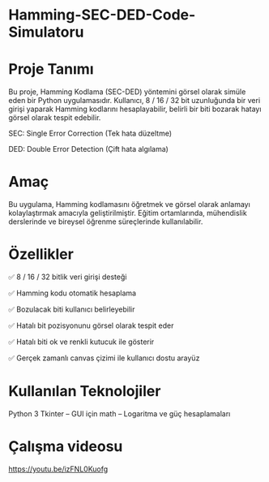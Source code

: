 # Hamming-SEC-DED-Code-Simulatoru
# Proje Tanımı
Bu proje, Hamming Kodlama (SEC-DED) yöntemini görsel olarak simüle eden bir Python uygulamasıdır. Kullanıcı, 8 / 16 / 32 bit uzunluğunda bir veri girişi yaparak Hamming kodlarını hesaplayabilir, belirli bir biti bozarak hatayı görsel olarak tespit edebilir.

SEC: Single Error Correction (Tek hata düzeltme)

DED: Double Error Detection (Çift hata algılama)

# Amaç
Bu uygulama, Hamming kodlamasını öğretmek ve görsel olarak anlamayı kolaylaştırmak amacıyla geliştirilmiştir. Eğitim ortamlarında, mühendislik derslerinde ve bireysel öğrenme süreçlerinde kullanılabilir.

# Özellikler
✅ 8 / 16 / 32 bitlik veri girişi desteği

✅ Hamming kodu otomatik hesaplama

✅ Bozulacak biti kullanıcı belirleyebilir

✅ Hatalı bit pozisyonunu görsel olarak tespit eder

✅ Hatalı biti ok ve renkli kutucuk ile gösterir

✅ Gerçek zamanlı canvas çizimi ile kullanıcı dostu arayüz

# Kullanılan Teknolojiler
Python 3
Tkinter – GUI için
math – Logaritma ve güç hesaplamaları

# Çalışma videosu
https://youtu.be/izFNL0Kuofg

